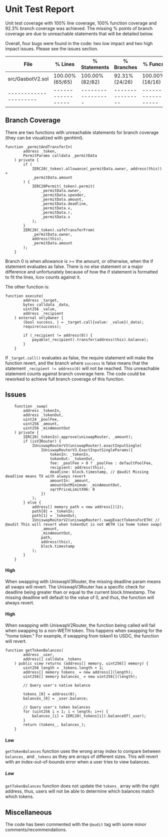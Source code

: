 # Unit Test Report

Unit test coverage with 100% line coverage, 100% function coverage and 92.3% branch coverage was achieved. The missing % points of branch coverage are due to unreachable statements that will be detailed below.

Overall, four bugs were found in the code: two low impact and two high impact issues. Please see the issues section.

| File                  | % Lines           | % Statements      | % Branches       | % Funcs           |
| --------------------- | ----------------- | ----------------- | ---------------- | ----------------- |
| src/GasbotV2.sol      | 100.00% (65/65)   | 100.00% (82/82)   | 92.31% (24/26)   | 100.00% (16/16)   |
| --------------------- | ----------------- | ----------------- | ---------------- | ----------------- |

## Branch Coverage

There are two functions with unreachable statements for branch coverage (they can be visualized with genhtml).

```
function _permitAndTransferIn(
        address _token,
        PermitParams calldata _permitData
    ) private {
        if (
            IERC20(_token).allowance(_permitData.owner, address(this)) <
            _permitData.amount
        ) {
            IERC20Permit(_token).permit(
                _permitData.owner,
                _permitData.spender,
                _permitData.amount,
                _permitData.deadline,
                _permitData.v,
                _permitData.r,
                _permitData.s
            );
        }
        IERC20(_token).safeTransferFrom(
            _permitData.owner,
            address(this),
            _permitData.amount
        );
    }
```

Branch 0 is when allowance is >= the amount, or otherwise, when the if statement evaluates as false. There is no else statement or a major difference and unfortunately because of how the if statement is formatted to fit the lines, lcov counts against it.

The other function is:

```
function execute(
        address _target,
        bytes calldata _data,
        uint256 _value,
        address _recipient
    ) external onlyOwner {
        (bool success, ) = _target.call{value: _value}(_data);
        require(success);

        if (_recipient != address(0)) {
            payable(_recipient).transfer(address(this).balance);
        }
    }
```

If `_target.call()` evaluates as false, the require statement will make the function revert, and the branch where `success` is false means that the statement `_recipient != address(0)` will not be reached. This unreachable statement counts against branch coverage here. The code could be reworked to achieve full branch coverage of this function.

## Issues

```
    function _swap(
        address _tokenIn,
        address _tokenOut,
        uint24 _poolFee,
        uint256 _amount,
        uint256 _minAmountOut
    ) private {
        IERC20(_tokenIn).approve(uniswapRouter, _amount);
        if (isV3Router) {
            IUniswapRouterV3(uniswapRouter).exactInputSingle(
                IUniswapRouterV3.ExactInputSingleParams({
                    tokenIn: _tokenIn,
                    tokenOut: _tokenOut,
                    fee: _poolFee > 0 ? _poolFee : defaultPoolFee,
                    recipient: address(this),
                    deadline: block.timestamp, // @audit Missing deadline means TX with always revert
                    amountIn: _amount,
                    amountOutMinimum: _minAmountOut,
                    sqrtPriceLimitX96: 0
                })
            );
        } else {
            address[] memory path = new address[](2);
            path[0] = _tokenIn;
            path[1] = _tokenOut;
            IUniswapRouterV2(uniswapRouter).swapExactTokensForETH( // @audit This will revert when tokenOut is not WETH (ie home token swap)
                _amount,
                _minAmountOut,
                path,
                address(this),
                block.timestamp
            );
        }
    }
```

#### High

When swapping with UniswapV3Router, the missing deadline param means all swaps will revert. The UniswapV3Router has a specific check for deadline being greater than or equal to the current block.timestamp. The missing deadline will default to the value of 0, and thus, the function will always revert.

#### High

When swapping with UniswapV2Router, the function being called will fail when swapping to a non-WETH token. This happens when swapping for the "home token." For example, if swapping from token1 to USDC, the function will revert.

```
function getTokenBalances(
        address _user,
        address[] calldata _tokens
    ) public view returns (address[] memory, uint256[] memory) {
        uint256 length = _tokens.length + 1;
        address[] memory tokens_ = new address[](length);
        uint256[] memory balances_ = new uint256[](length);

        // Query user's native balance

        tokens_[0] = address(0);
        balances_[0] = _user.balance;

        // Query user's token balances
        for (uint256 i = 1; i < length; i++) {
            balances_[i] = IERC20(_tokens[i]).balanceOf(_user);
        }
        return (tokens_, balances_);
    }
```

#### Low

`getTokenBalances` function uses the wrong array index to compare between `balances_` and `_tokens` as they are arrays of different sizes. This will revert with an index-out-of-bounds error when a user tries to view balances.

##### Low

`getTokenBalances` function does not update the `tokens_` array with the right address, thus, users will not be able to determine which balances match which tokens.

## Miscellaneous

The code has been commented with the `@audit` tag with some minor comments/recommendations.

